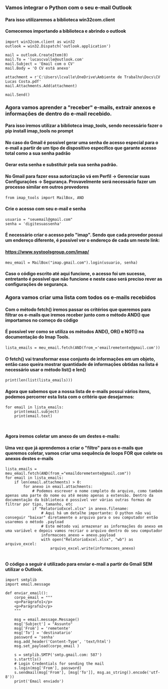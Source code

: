 ### Vamos integrar o Python com o seu e-mail Outlook
#### Para isso utilizaremos a biblioteca win32com.client
#### Comecemos importando a biblioteca e abrindo o outlook
````
import win32com.client as win32
outlook = win32.Dispatch('outlook.application')

mail = outlook.CreateItem(0)
mail.To = 'lucascvalle@outlook.com'
mail.Subject = 'Email com o CV'
mail.Body = 'O CV está anexo'

attachment = r'C:\Users\lcvalle\OneDrive\Ambiente de Trabalho\Docs\CV Lucas Costa.pdf'
mail.Attachments.Add(attachment)

mail.Send()
````
### Agora vamos aprender a "receber" e-mails, extrair anexos e informações de dentro do e-mail recebido.
#### Para isso iremos utilizar a biblioteca imap_tools, sendo necessário fazer o pip install imap_tools no prompt
#### No caso do Gmail é possível gerar uma senha de acesso especial para o e-mail a partir de um tipo de dispositivo específico que garante acesso total como a sua senha padrão
#### Gerar esta senha e substituir pela sua senha padrão.
#### No Gmail para fazer essa autorização vá em Perfil -> Gerenciar suas Configurações -> Segurança. Provavelmente será necessário fazer um processo similar em outros provedores
````
from imap_tools import MailBox, AND
````
#### Crie o acesso com seu e-mail e senha
````
usuario = "seuemail@gmail.com"
senha = 'digitesuassenha'
````

#### É necessário criar o acesso pelo "imap". Sendo que cada provedor possui um endereço diferente, é possível ver o endereço de cada um neste link:
#### https://www.systoolsgroup.com/imap/
````
meu_email = MailBox("imap.gmail.com").login(usuario, senha)
````

#### Caso o código escrito até aqui funcione, o acesso foi um sucesso, entretanto é possível que não funcione e neste caso será preciso rever as configurações de segurança.


### Agora vamos criar uma lista com todos os e-mails recebidos 
#### Com o método fetch() iremos passar os critérios que queremos para filtrar os e-mails que iremos receber junto com o método AND() que importamos no começo do código
#### É possível ver como se utiliza os métodos AND(), OR() e NOT() na documentação do Imap Tools.
````
lista_emails = meu_email.fetch(AND(from_='emailremetente@gmail.com'))
````
#### O fetch() vai transformar esse conjunto de informações em um objeto, então caso queira mostrar quantidade de informações obtidas na lista é necessário usar o método list() e len()
````
print(len(list(lista_emails)))
````

#### Agora que sabemos que a nossa lista de e-mails possui vários itens, podemos percorrer esta lista com o critério que desejarmos:
````
for email in lista_emails:
    print(email.subject)
    print(email.text)
    
    
````
#### Agora iremos coletar um anexo de um destes e-mails:
#### Uma vez que já aprendemos a criar o "filtro" para os e-mails que queremos coletar, vamos criar uma sequência de loops FOR que colete os anexos destes e-mails
````
lista_emails = meu_email.fetch(AND(from_="emaildoremetente@gmail.com"))
for email in lista_emails:
    if len(email.attachments) > 0:
        for anexo in email.attachments:
            # Podemos escrever o nome completo do arquivo, como também apenas uma parte do nome ou até mesmo apenas a extensão. Dentro da documentação da biblioteca é possível ver várias outras formas de filtrar por tipo, tamanho, etc
            if "RelatorioExcel.xlsx" in anexo.filename:
                # Aqui há um detalhe importante: O python não vai conseguir "baixar" diretamente o arquivo para o seu computador então usaremos o método .payload
                # Este método vai armazenar as informações do anexo em uma variável e depois vamos recriar o arquivo dentro do seu computador
                informacoes_anexo = anexo.payload
                with open("RelatorioExcel.xlsx", "wb") as arquivo_excel:
                    arquivo_excel.write(informacoes_anexo)
                    
````

#### O código a seguir é utilizado para enviar e-mail a partir do Gmail SEM utilizar o Outlook.
````
import smtplib
import email.message

def enviar_email():  
    corpo_email = """
    <p>Parágrafo1</p>
    <p>Parágrafo2</p>
    """

    msg = email.message.Message()
    msg['Subject'] = "Assunto"
    msg['From'] = 'remetente'
    msg['To'] = 'destinatario'
    password = 'senha' 
    msg.add_header('Content-Type', 'text/html')
    msg.set_payload(corpo_email )

    s = smtplib.SMTP('smtp.gmail.com: 587')
    s.starttls()
    # Login Credentials for sending the mail
    s.login(msg['From'], password)
    s.sendmail(msg['From'], [msg['To']], msg.as_string().encode('utf-8'))
    print('Email enviado')
    
````
